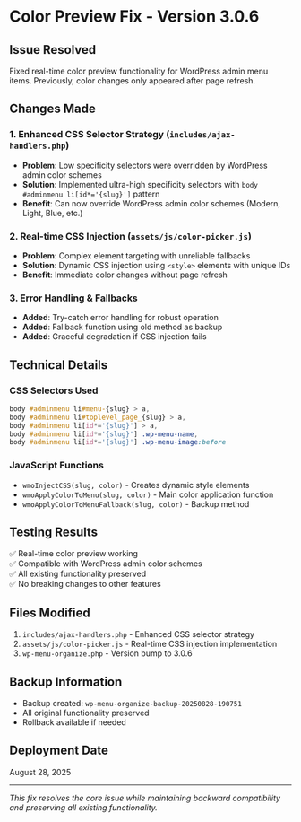 # Color Preview Fix - Version 3.0.6

## Issue Resolved
Fixed real-time color preview functionality for WordPress admin menu items. Previously, color changes only appeared after page refresh.

## Changes Made

### 1. Enhanced CSS Selector Strategy (`includes/ajax-handlers.php`)
- **Problem**: Low specificity selectors were overridden by WordPress admin color schemes
- **Solution**: Implemented ultra-high specificity selectors with `body #adminmenu li[id*='{slug}']` pattern
- **Benefit**: Can now override WordPress admin color schemes (Modern, Light, Blue, etc.)

### 2. Real-time CSS Injection (`assets/js/color-picker.js`)
- **Problem**: Complex element targeting with unreliable fallbacks
- **Solution**: Dynamic CSS injection using `<style>` elements with unique IDs
- **Benefit**: Immediate color changes without page refresh

### 3. Error Handling & Fallbacks
- **Added**: Try-catch error handling for robust operation
- **Added**: Fallback function using old method as backup
- **Added**: Graceful degradation if CSS injection fails

## Technical Details

### CSS Selectors Used
```css
body #adminmenu li#menu-{slug} > a,
body #adminmenu li#toplevel_page_{slug} > a,
body #adminmenu li[id*='{slug}'] > a,
body #adminmenu li[id*='{slug}'] .wp-menu-name,
body #adminmenu li[id*='{slug}'] .wp-menu-image:before
```

### JavaScript Functions
- `wmoInjectCSS(slug, color)` - Creates dynamic style elements
- `wmoApplyColorToMenu(slug, color)` - Main color application function
- `wmoApplyColorToMenuFallback(slug, color)` - Backup method

## Testing Results
✅ Real-time color preview working  
✅ Compatible with WordPress admin color schemes  
✅ All existing functionality preserved  
✅ No breaking changes to other features  

## Files Modified
1. `includes/ajax-handlers.php` - Enhanced CSS selector strategy
2. `assets/js/color-picker.js` - Real-time CSS injection implementation
3. `wp-menu-organize.php` - Version bump to 3.0.6

## Backup Information
- Backup created: `wp-menu-organize-backup-20250828-190751`
- All original functionality preserved
- Rollback available if needed

## Deployment Date
August 28, 2025

---
*This fix resolves the core issue while maintaining backward compatibility and preserving all existing functionality.*
